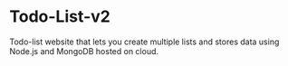 # Todo-List-v2
Todo-list website that lets you create multiple lists and stores data using Node.js and MongoDB hosted on cloud.
